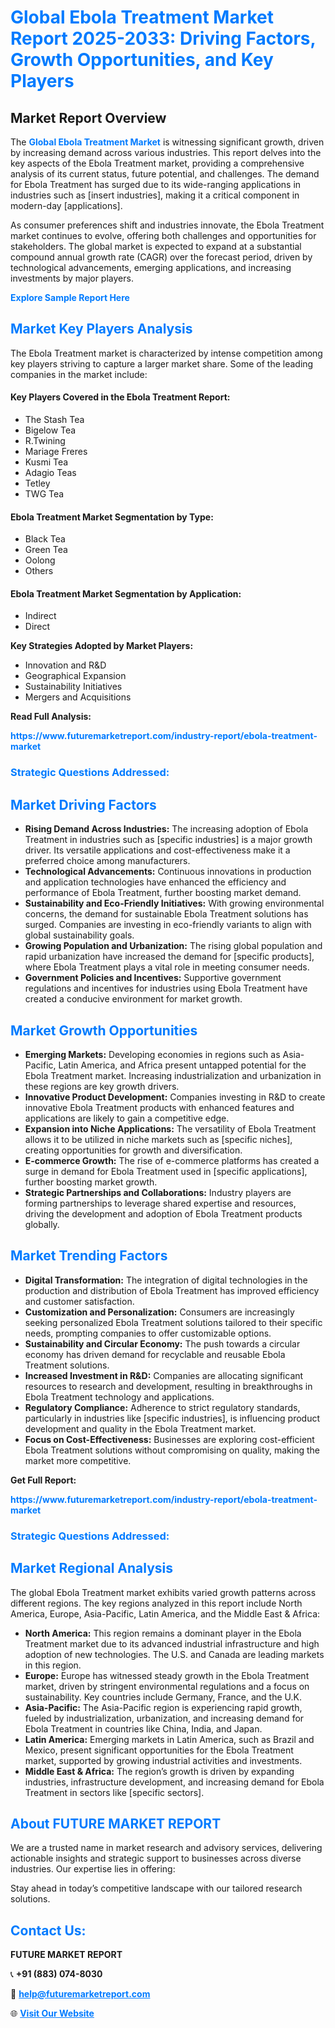<h1 style="color: #007BFF;">Global Ebola Treatment Market Report 2025-2033: Driving Factors, Growth Opportunities, and Key Players</h1>

<section id="overview">
<h2>Market Report Overview</h2>
<p>The <a href="https://www.futuremarketreport.com/industry-report/ebola-treatment-market" style="color: #007BFF; text-decoration: none;"><strong>Global Ebola Treatment Market</strong></a> is witnessing significant growth, driven by increasing demand across various industries. This report delves into the key aspects of the Ebola Treatment market, providing a comprehensive analysis of its current status, future potential, and challenges. The demand for Ebola Treatment has surged due to its wide-ranging applications in industries such as [insert industries], making it a critical component in modern-day [applications].</p>
<p>As consumer preferences shift and industries innovate, the Ebola Treatment market continues to evolve, offering both challenges and opportunities for stakeholders. The global market is expected to expand at a substantial compound annual growth rate (CAGR) over the forecast period, driven by technological advancements, emerging applications, and increasing investments by major players.</p>
</section>

<section id="overview">
<p><a href="https://www.futuremarketreport.com/request-sample/reportId=34491" style="color: #007BFF; text-decoration: none;"><strong>Explore Sample Report Here</strong></a></p>
</section>

<section id="key-players">
<h2 style="color: #007BFF;">Market Key Players Analysis</h2>
<p>The Ebola Treatment market is characterized by intense competition among key players striving to capture a larger market share. Some of the leading companies in the market include:</p>
<h4>Key Players Covered in the Ebola Treatment Report:</h4>
<ul><li>The Stash Tea</li><li>Bigelow Tea</li><li>R.Twining</li><li>Mariage Freres</li><li>Kusmi Tea</li><li>Adagio Teas</li><li>Tetley</li><li>TWG Tea</li></ul>
<h4>Ebola Treatment Market Segmentation by Type:</h4>
<ul><li>Black Tea</li><li>Green Tea</li><li>Oolong</li><li>Others</li></ul>

<h4>Ebola Treatment Market Segmentation by Application:</h4>
<ul><li>Indirect</li><li>Direct</li></ul>
<p><strong>Key Strategies Adopted by Market Players:</strong></p>
<ul>
<li>Innovation and R&D</li>
<li>Geographical Expansion</li>
<li>Sustainability Initiatives</li>
<li>Mergers and Acquisitions</li>
</ul>
</section>

<section>
<p><strong>Read Full Analysis: </strong></p><a href="https://www.futuremarketreport.com/industry-report/ebola-treatment-market" style="color: #007BFF; text-decoration: none;"><strong>https://www.futuremarketreport.com/industry-report/ebola-treatment-market</strong></a>
<h3 style="color: #007BFF;">Strategic Questions Addressed:</h3>
</section>

<section id="driving-factors">
<h2 style="color: #007BFF;">Market Driving Factors</h2>
<ul>
<li><strong>Rising Demand Across Industries:</strong> The increasing adoption of Ebola Treatment in industries such as [specific industries] is a major growth driver. Its versatile applications and cost-effectiveness make it a preferred choice among manufacturers.</li>
<li><strong>Technological Advancements:</strong> Continuous innovations in production and application technologies have enhanced the efficiency and performance of Ebola Treatment, further boosting market demand.</li>
<li><strong>Sustainability and Eco-Friendly Initiatives:</strong> With growing environmental concerns, the demand for sustainable Ebola Treatment solutions has surged. Companies are investing in eco-friendly variants to align with global sustainability goals.</li>
<li><strong>Growing Population and Urbanization:</strong> The rising global population and rapid urbanization have increased the demand for [specific products], where Ebola Treatment plays a vital role in meeting consumer needs.</li>
<li><strong>Government Policies and Incentives:</strong> Supportive government regulations and incentives for industries using Ebola Treatment have created a conducive environment for market growth.</li>
</ul>
</section>

<section id="growth-opportunities">
<h2 style="color: #007BFF;">Market Growth Opportunities</h2>
<ul>
<li><strong>Emerging Markets:</strong> Developing economies in regions such as Asia-Pacific, Latin America, and Africa present untapped potential for the Ebola Treatment market. Increasing industrialization and urbanization in these regions are key growth drivers.</li>
<li><strong>Innovative Product Development:</strong> Companies investing in R&D to create innovative Ebola Treatment products with enhanced features and applications are likely to gain a competitive edge.</li>
<li><strong>Expansion into Niche Applications:</strong> The versatility of Ebola Treatment allows it to be utilized in niche markets such as [specific niches], creating opportunities for growth and diversification.</li>
<li><strong>E-commerce Growth:</strong> The rise of e-commerce platforms has created a surge in demand for Ebola Treatment used in [specific applications], further boosting market growth.</li>
<li><strong>Strategic Partnerships and Collaborations:</strong> Industry players are forming partnerships to leverage shared expertise and resources, driving the development and adoption of Ebola Treatment products globally.</li>
</ul>
</section>

<section id="trending-factors">
<h2 style="color: #007BFF;">Market Trending Factors</h2>
<ul>
<li><strong>Digital Transformation:</strong> The integration of digital technologies in the production and distribution of Ebola Treatment has improved efficiency and customer satisfaction.</li>
<li><strong>Customization and Personalization:</strong> Consumers are increasingly seeking personalized Ebola Treatment solutions tailored to their specific needs, prompting companies to offer customizable options.</li>
<li><strong>Sustainability and Circular Economy:</strong> The push towards a circular economy has driven demand for recyclable and reusable Ebola Treatment solutions.</li>
<li><strong>Increased Investment in R&D:</strong> Companies are allocating significant resources to research and development, resulting in breakthroughs in Ebola Treatment technology and applications.</li>
<li><strong>Regulatory Compliance:</strong> Adherence to strict regulatory standards, particularly in industries like [specific industries], is influencing product development and quality in the Ebola Treatment market.</li>
<li><strong>Focus on Cost-Effectiveness:</strong> Businesses are exploring cost-efficient Ebola Treatment solutions without compromising on quality, making the market more competitive.</li>
</ul>
</section>

<section>
<p><strong>Get Full Report: </strong></p><a href="https://www.futuremarketreport.com/industry-report/ebola-treatment-market" style="color: #007BFF; text-decoration: none;"><strong>https://www.futuremarketreport.com/industry-report/ebola-treatment-market</strong></a>
<h3 style="color: #007BFF;">Strategic Questions Addressed:</h3>
</section>


<section id="regional-analysis">
<h2 style="color: #007BFF;">Market Regional Analysis</h2>
<p>The global Ebola Treatment market exhibits varied growth patterns across different regions. The key regions analyzed in this report include North America, Europe, Asia-Pacific, Latin America, and the Middle East & Africa:</p>
<ul>
<li><strong>North America:</strong> This region remains a dominant player in the Ebola Treatment market due to its advanced industrial infrastructure and high adoption of new technologies. The U.S. and Canada are leading markets in this region.</li>
<li><strong>Europe:</strong> Europe has witnessed steady growth in the Ebola Treatment market, driven by stringent environmental regulations and a focus on sustainability. Key countries include Germany, France, and the U.K.</li>
<li><strong>Asia-Pacific:</strong> The Asia-Pacific region is experiencing rapid growth, fueled by industrialization, urbanization, and increasing demand for Ebola Treatment in countries like China, India, and Japan.</li>
<li><strong>Latin America:</strong> Emerging markets in Latin America, such as Brazil and Mexico, present significant opportunities for the Ebola Treatment market, supported by growing industrial activities and investments.</li>
<li><strong>Middle East & Africa:</strong> The region’s growth is driven by expanding industries, infrastructure development, and increasing demand for Ebola Treatment in sectors like [specific sectors].</li>
</ul>
</section>

<footer>
<h2 style="color: #007BFF;">About FUTURE MARKET REPORT</h2>
<p>We are a trusted name in market research and advisory services, delivering actionable insights and strategic support to businesses across diverse industries. Our expertise lies in offering:</p>

<p>Stay ahead in today’s competitive landscape with our tailored research solutions.</p>

<h2 style="color: #007BFF;">Contact Us:</h2>
<p><strong>FUTURE MARKET REPORT</strong></p>
<p>📞 <strong>+91 (883) 074-8030</strong></p>
<p>📧 <strong><a href="mailto:help@futuremarketreport.com" style="color: #007BFF;">help@futuremarketreport.com</a></strong></p>
<p>🌐 <strong><a href="https://www.futuremarketreport.com/" style="color: #007BFF;">Visit Our Website</a></strong></p>
</footer>